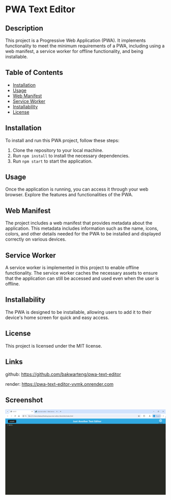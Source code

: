 # PWA Text Editor

## Description
This project is a Progressive Web Application (PWA). It implements functionality to meet the minimum requirements of a PWA, including using a web manifest, a service worker for offline functionality, and being installable.

## Table of Contents
- [Installation](#installation)
- [Usage](#usage)
- [Web Manifest](#web-manifest)
- [Service Worker](#service-worker)
- [Installability](#installability)
- [License](#license)

## Installation
To install and run this PWA project, follow these steps:
1. Clone the repository to your local machine.
2. Run `npm install` to install the necessary dependencies.
3. Run `npm start` to start the application.

## Usage
Once the application is running, you can access it through your web browser. Explore the features and functionalities of the PWA.

## Web Manifest
The project includes a web manifest that provides metadata about the application. This metadata includes information such as the name, icons, colors, and other details needed for the PWA to be installed and displayed correctly on various devices.

## Service Worker
A service worker is implemented in this project to enable offline functionality. The service worker caches the necessary assets to ensure that the application can still be accessed and used even when the user is offline.

## Installability
The PWA is designed to be installable, allowing users to add it to their device's home screen for quick and easy access.

## License
This project is licensed under the MIT license.

## Links
github: https://github.com/bakwarteng/pwa-text-editor

render: https://pwa-text-editor-vvmk.onrender.com

## Screenshot

![alt text](<Screenshot 2024-06-01 142114.png>)
